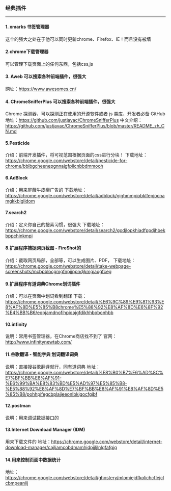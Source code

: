 ### 经典插件
---
#### 1. xmarks  书签管理器
这个的强大之处在于他可以同时更新chrome、Firefox、IE！而且没有被墙

#### 2.chrome下载管理器
可以管理下载页面上的任何东西，包括css,js

#### 3. Aweb 可以搜索各种前端插件，很强大
网址：https://www.awesomes.cn/

#### 4. ChromeSnifferPlus 可以搜索各种前端插件，很强大 
Chrome 探测器，可以探测正在使用的开源软件或者 js 类库，开发者必备
GitHub地址：https://github.com/justjavac/ChromeSnifferPlus
中文介绍：https://github.com/justjavac/ChromeSnifferPlus/blob/master/README_zh_CN.md

#### 5.Pesticide
介绍：前端开发插件，将可视范围根据页面的css进行分块！
下载地址：https://chrome.google.com/webstore/detail/pesticide-for-chrome/bblbgcheenepgnnajgfpiicnbbdmmooh

#### 6.AdBlock
介绍：用来屏蔽牛皮癣广告的
下载地址：https://chrome.google.com/webstore/detail/adblock/gighmmpiobklfepjocnamgkkbiglidom

#### 7.search2
介绍：定义你自己的搜索习惯，很强大
下载地址：https://chrome.google.com/webstore/detail/search2/godjlopkhiadfppdjhbekbppchinkmpi

#### 8.扩展程序捕捉网页截图 - FireShot的
介绍：截取网页局部，全部等，可以生成图片、PDF，
下载地址：https://chrome.google.com/webstore/detail/take-webpage-screenshots/mcbpblocgmgfnpjjppndjkmgjaogfceg

#### 9.扩展程序有道词典Chrome划词插件
介绍：可以在页面中划词看到翻译
下载：https://chrome.google.com/webstore/detail/%E6%9C%89%E9%81%93%E8%AF%8D%E5%85%B8chrome%E5%88%92%E8%AF%8D%E6%8F%92%E4%BB%B6/eopjamdnofihpioajgfdikhhbobonhbb

#### 10.infinity
说明：常用书签管理器，在Chrome商店找不到了
官网：http://www.infinitynewtab.com/

#### 11.谷歌翻译 - 智能字典 划词翻译词典
说明：直接搜谷歌翻译就行，同有道词典
地址：https://chrome.google.com/webstore/detail/%E8%B0%B7%E6%AD%8C%E7%BF%BB%E8%AF%91-%E6%99%BA%E8%83%BD%E5%AD%97%E5%85%B8-%E5%88%92%E8%AF%8D%E7%BF%BB%E8%AF%91%E8%AF%8D%E5%85%B8/pohhpifegcbplaijeeonlbkjgocfgjbf

#### 12.postman
说明：用来调试数据接口的

#### 13.Internet Download Manager (IDM)
用来下载文件的
地址：https://chrome.google.com/webstore/detail/internet-download-manager/cajliamcobdmamhjdpjjljlnlgfafgjg

#### 14.用来控制页面中数据统计
地址：https://chrome.google.com/webstore/detail/ghostery/mlomiejdfkolichcflejclcbmpeaniij